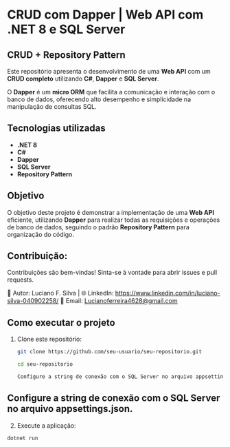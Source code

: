 # CRUD com Dapper | Web API com .NET 8 e SQL Server  
## CRUD + Repository Pattern  

Este repositório apresenta o desenvolvimento de uma **Web API** com um **CRUD completo** utilizando **C#**, **Dapper** e **SQL Server**.  

O **Dapper** é um **micro ORM** que facilita a comunicação e interação com o banco de dados, oferecendo alto desempenho e simplicidade na manipulação de consultas SQL.  

## Tecnologias utilizadas  
- **.NET 8**  
- **C#**  
- **Dapper**  
- **SQL Server**  
- **Repository Pattern**  

## Objetivo  
O objetivo deste projeto é demonstrar a implementação de uma **Web API** eficiente, utilizando **Dapper** para realizar todas as requisições e operações de banco de dados, 
seguindo o padrão **Repository Pattern** para organização do código.  

## Contribuição:
Contribuições são bem-vindas! Sinta-se à vontade para abrir issues e pull requests.

📌 Autor: Luciano F. Silva |
🌐 LinkedIn: https://www.linkedin.com/in/luciano-silva-040902258/
📧 Email: Lucianoferreira4628@gmail.com

## Como executar o projeto  
1. Clone este repositório:  
   ```bash
   git clone https://github.com/seu-usuario/seu-repositorio.git
   
   cd seu-repositorio
   
   Configure a string de conexão com o SQL Server no arquivo appsettings.json.

## Configure a string de conexão com o SQL Server no arquivo appsettings.json.

2. Execute a aplicação:
  ```bash
  dotnet run




